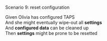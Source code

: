 Scenario 9: reset configuration  

Given Olivia has configured TAPS  
And she might eventually wipe-out all **settings**  
And **configured data** can be cleaned up  
Then **settings** might be prone to be resetted  
